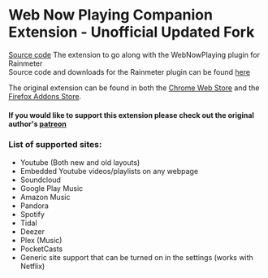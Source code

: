 # Web Now Playing Companion Extension - Unofficial Updated Fork
[Source code](https://github.com/shmediaproductions/WebNowPlaying-Companion-Personal-Edit/releases)
The extension to go along with the WebNowPlaying plugin for Rainmeter  
Source code and downloads for the Rainmeter plugin can be found [here](https://github.com/tjhrulz/WebNowPlaying-BrowserExtension)  
  
The original extension can be found in both the [Chrome Web Store](https://chrome.google.com/webstore/detail/webnowplaying-companion/jfakgfcdgpghbbefmdfjkbdlibjgnbli) and the [Firefox Addons Store](https://addons.mozilla.org/en-US/firefox/addon/webnowplaying-companion/).  

#### If you would like to support this extension please check out the original author's [patreon](https://www.patreon.com/tjhrulz)

### List of supported sites:
- Youtube (Both new and old layouts)
- Embedded Youtube videos/playlists on any webpage
- Soundcloud
- Google Play Music
- Amazon Music
- Pandora
- Spotify
- Tidal
- Deezer
- Plex (Music)
- PocketCasts
- Generic site support that can be turned on in the settings (works with Netflix)

